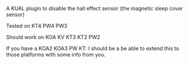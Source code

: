 A KUAL plugin to disable the hall effect sensor (the magnetic sleep cover sensor)

Tested on KT4 PW4 PW3

Should work on KOA KV KT3 KT2 PW2

If you have a KOA2 KOA3 PW KT: I should be a be able to extend this to those platforms with some info from you.
